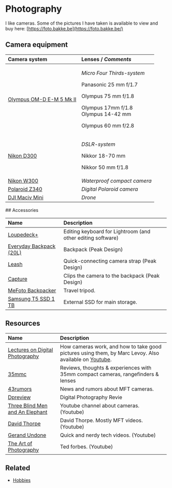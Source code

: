 # Photography

I like cameras. Some of the pictures I have taken is available to view and buy here: [https://foto.bakke.be](https://foto.bakke.be/)

## Camera equipment

<table>
  <thead>
    <tr>
      <th style="text-align:left">Camera system</th>
      <th style="text-align:left">Lenses / <em>Comments</em>
      </th>
    </tr>
  </thead>
  <tbody>
    <tr>
      <td style="text-align:left"><a href="https://www.olympus.co.uk/site/en/c/cameras/om_d_system_cameras/om_d/e_m5_mark_ii/index.html">Olympus OM-D E-M 5 Mk II</a>
      </td>
      <td style="text-align:left">
        <p><em>Micro Four Thirds-system</em>
        </p>
        <p>Panasonic 25 mm f/1.7</p>
        <p>Olympus 75 mm f/1.8</p>
        <p>Olympus 17mm f/1.8
          <br />Olympus 14-42 mm</p>
        <p>Olympus 60 mm f/2.8</p>
      </td>
    </tr>
    <tr>
      <td style="text-align:left"><a href="https://www.dpreview.com/reviews/nikond300">Nikon D300</a>
      </td>
      <td style="text-align:left">
        <p><em>DSLR-system</em>
        </p>
        <p>Nikkor 18-70 mm</p>
        <p>Nikkor 50 mm f/1.8</p>
      </td>
    </tr>
    <tr>
      <td style="text-align:left"><a href="https://www.nikon.co.uk/en_GB/product/digital-cameras/coolpix/waterproof-shockproof/coolpix-w300-orange">Nikon W300</a>
      </td>
      <td style="text-align:left"><em>Waterproof compact camera</em>
      </td>
    </tr>
    <tr>
      <td style="text-align:left"><a href="https://www.amazon.com/Polaroid-Instant-Digital-Printing-Technology/dp/B005O08KH6">Polaroid Z340</a>
      </td>
      <td style="text-align:left"><em>Digital Polaroid camera</em>
      </td>
    </tr>
    <tr>
      <td style="text-align:left"><a href="https://www.dji.com/no/mavic-mini">DJI Maciv Mini</a>
      </td>
      <td style="text-align:left"><em>Drone</em>
      </td>
    </tr>
  </tbody>
</table>## Accessories

| Name | Description |
| :--- | :--- |
| [Loupedeck+](https://loupedeck.com/) | Editing keyboard for Lightroom \(and other editing software\) |
| [Everyday Backpack \(20L\)](https://www.peakdesign.com/products/everyday-backpack?variant=9783969284140) | Backpack \(Peak Design\) |
| [Leash](https://www.peakdesign.com/products/leash) | Quick-connecting camera strap \(Peak Design\) |
| [Capture](https://www.peakdesign.com/products/capture/) | Clips the camera to the backpack \(Peak Design\) |
| [MeFoto Backpacker](https://www.mefoto.com/products/backpacker-classic) | Travel tripod. |
| [Samsung T5 SSD 1 TB](https://www.samsung.com/semiconductor/minisite/ssd/product/portable/t5/) | External SSD for main storage. |

## Resources

| Name | Description |
| :--- | :--- |
| [Lectures on Digital Photography](https://sites.google.com/site/marclevoylectures/schedule/lecture1-21mar16)  | How cameras work, and how to take good pictures using them, by Marc Levoy. Also available on [Youtube](https://www.youtube.com/playlist?list=PL7ddpXYvFXspUN0N-gObF1GXoCA-DA-7i). |
| [35mmc](https://www.35mmc.com/category/impressions-and-reviews/changeable-lens-rangefinders-impressions-and-reviews/) | Reviews, thoughts & experiences with 35mm compact cameras, rangefinders & lenses |
| [43rumors](https://www.43rumors.com/) | News and rumors about MFT cameras. |
| [Dpreview](https://www.dpreview.com/) | Digital Photography Revie |
| [Three Blind Men and An Elephant](https://www.youtube.com/channel/UCZb8uqR_73t8DlfpVfVbiEw) | Youtube channel about cameras. \(Youtube\) |
| [David Thorpe](https://www.youtube.com/channel/UCZ-CbEVybw98KcQTWumzBow) | David Thorpe. Mostly MFT videos. \(Youtube\) |
| [Gerand Undone](https://www.youtube.com/channel/UC09qASY4ixFS-KXIH6Nw0rg) | Quick and nerdy tech videos. \(Youtube\) |
| [The Art of Photography](https://www.youtube.com/channel/UC7T8roVtC_3afWKTOGtLlBA) | Ted forbes. \(Youtube\) |

## Related

* [Hobbies](leisure.md#hobbies)

